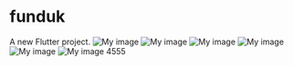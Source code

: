 # funduk

A new Flutter project.
![My image](assets/git_images/main.jpg)
![My image](assets/git_images/detail.jpg)
![My image](assets/git_images/cart.jpg)
![My image](assets/git_images/add_cart.jpg)
![My image](assets/git_images/added_cart.jpg)
![My image](assets/git_images/cart_one.jpg)
4555







